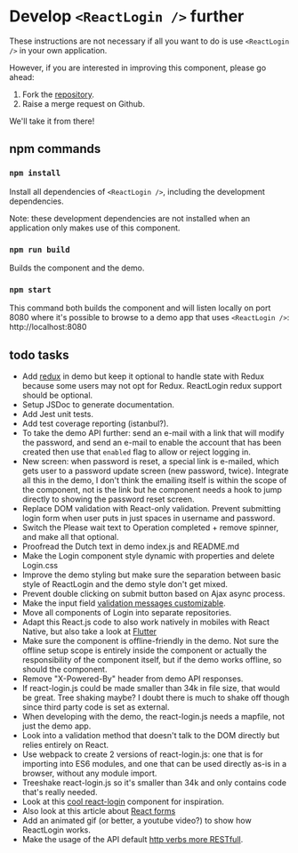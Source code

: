 # Develop `<ReactLogin />` further
These instructions are not necessary if all you want to do is use `<ReactLogin />` in your own application.

However, if you are interested in improving this component, please go ahead:

1. Fork the [repository](https://github.com/ebabel-eu/react-login).
2. Raise a merge request on Github.

We'll take it from there!

## npm commands

### `npm install`
Install all dependencies of `<ReactLogin />`, including the development dependencies.

Note: these development dependencies are not installed when an application only makes use of this component.

### `npm run build`
Builds the component and the demo.

### `npm start`
This command both builds the component and will listen locally on port 8080 where it's possible to browse to a demo app that uses `<ReactLogin />`: http://localhost:8080

## todo tasks
- Add [redux](https://react-redux.js.org/introduction/quick-start) in demo but keep it optional to handle state with Redux because some users may not opt for Redux. ReactLogin redux support should be optional.
- Setup JSDoc to generate documentation.
- Add Jest unit tests.
- Add test coverage reporting (istanbul?).
- To take the demo API further: send an e-mail with a link that will modify the password, and send an e-mail to enable the account that has been created then use that `enabled` flag to allow or reject logging in.
- New screen: when password is reset, a special link is e-mailed, which gets user to a password update screen (new password, twice). Integrate all this in the demo, I don't think the emailing itself is within the scope of the component, not is the link but he component needs a hook to jump directly to showing the password reset screen.
- Replace DOM validation with React-only validation. Prevent submitting login form when user puts in just spaces in username and password.
- Switch the Please wait text to Operation completed + remove spinner, and make all that optional.
- Proofread the Dutch text in demo index.js and README.md
- Make the Login component style dynamic with properties and delete Login.css
- Improve the demo styling but make sure the separation between basic style of ReactLogin and the demo style don't get mixed.
- Prevent double clicking on submit button based on Ajax async process.
- Make the input field [validation messages customizable](https://developer.mozilla.org/en-US/docs/Learn/HTML/Forms/Form_validation).
- Move all components of Login into separate repositories.
- Adapt this React.js code to also work natively in mobiles with React Native, but also take a look at [Flutter](https://flutter.dev/docs/get-started/flutter-for/react-native-devs)
- Make sure the component is offline-friendly in the demo. Not sure the offline setup scope is entirely inside the component or actually the responsibility of the component itself, but if the demo works offline, so should the component.
- Remove "X-Powered-By" header from demo API responses.
- If react-login.js could be made smaller than 34k in file size, that would be great. Tree shaking maybe? I doubt there is much to shake off though since third party code is set as external.
- When developing with the demo, the react-login.js needs a mapfile, not just the demo app.
- Look into a validation method that doesn't talk to the DOM directly but relies entirely on React.
- Use webpack to create 2 versions of react-login.js: one that is for importing into ES6 modules, and one that can be used directly as-is in a browser, without any module import.
- Treeshake react-login.js so it's smaller than 34k and only contains code that's really needed.
- Look at this [cool react-login](https://www.npmjs.com/package/react-modal-login) component for inspiration.
- Also look at this article about [React forms](https://medium.com/@rossbulat/an-introduction-to-using-form-elements-in-react-3778042ff334)
- Add an animated gif (or better, a youtube video?) to show how ReactLogin works.
- Make the usage of the API default [http verbs more RESTfull](https://developer.mozilla.org/en-US/docs/Web/HTTP/Methods).
